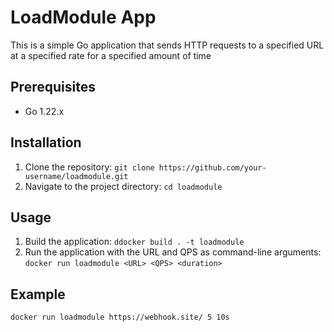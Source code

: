 # LoadModule App

This is a simple Go application that sends HTTP requests to a specified URL at a specified rate for a specified amount of time

## Prerequisites

- Go 1.22.x 

## Installation

1. Clone the repository: `git clone https://github.com/your-username/loadmodule.git`
2. Navigate to the project directory: `cd loadmodule`

## Usage

1. Build the application: `ddocker build . -t loadmodule`
2. Run the application with the URL and QPS as command-line arguments: `docker run loadmodule <URL> <QPS> <duration>`

## Example

```bash
docker run loadmodule https://webhook.site/ 5 10s
